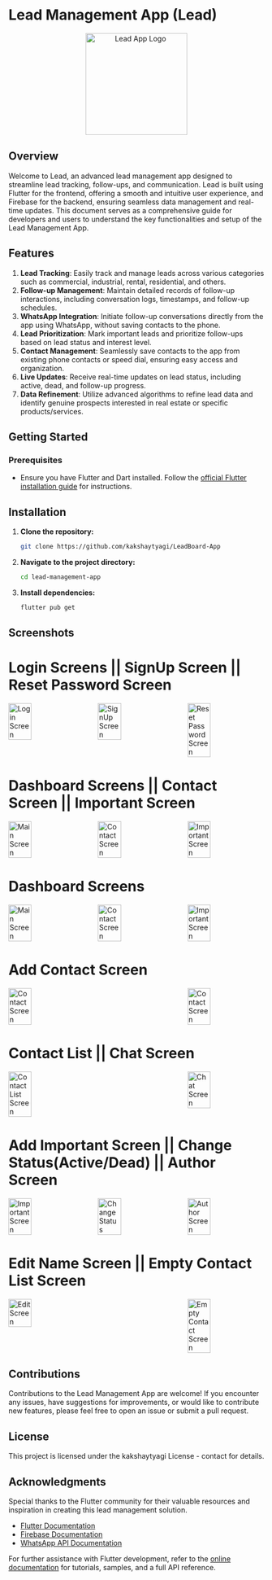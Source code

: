 # Lead Management App (Lead)

<p align="center">
  <img src="assets/images/logo.png" alt="Lead App Logo" width="200">
</p>

## Overview

Welcome to Lead, an advanced lead management app designed to streamline lead tracking, follow-ups, and communication. Lead is built using Flutter for the frontend, offering a smooth and intuitive user experience, and Firebase for the backend, ensuring seamless data management and real-time updates. This document serves as a comprehensive guide for developers and users to understand the key functionalities and setup of the Lead Management App.

## Features

1. **Lead Tracking**: Easily track and manage leads across various categories such as commercial, industrial, rental, residential, and others.
2. **Follow-up Management**: Maintain detailed records of follow-up interactions, including conversation logs, timestamps, and follow-up schedules.
3. **WhatsApp Integration**: Initiate follow-up conversations directly from the app using WhatsApp, without saving contacts to the phone.
4. **Lead Prioritization**: Mark important leads and prioritize follow-ups based on lead status and interest level.
5. **Contact Management**: Seamlessly save contacts to the app from existing phone contacts or speed dial, ensuring easy access and organization.
6. **Live Updates**: Receive real-time updates on lead status, including active, dead, and follow-up progress.
7. **Data Refinement**: Utilize advanced algorithms to refine lead data and identify genuine prospects interested in real estate or specific products/services.

## Getting Started

### Prerequisites

- Ensure you have Flutter and Dart installed. Follow the [official Flutter installation guide](https://flutter.dev/docs/get-started/install) for instructions.

## Installation

1. **Clone the repository:**

   ```bash
   git clone https://github.com/kakshaytyagi/LeadBoard-App
   ```

2. **Navigate to the project directory:**

   ```bash
   cd lead-management-app
   ```

3. **Install dependencies:**

   ```bash
   flutter pub get
   ```

## Screenshots

# Login Screens || SignUp Screen || Reset Password Screen

<div style="display: flex; justify-content: space-between;">
  <img src="screenshots/18.jpg" alt="Login Screen" width="30%">
  <img src="screenshots/17.jpg" alt="SignUp Screen" width="30%">
  <img src="screenshots/19.jpg" alt="Reset Password Screen" width="30%">
</div>

# Dashboard Screens || Contact Screen || Important Screen

<div style="display: flex; justify-content: space-between;">
  <img src="screenshots/1.jpg" alt="Main Screen" width="30%">
  <img src="screenshots/12.jpg" alt="Contact Screen" width="30%">
  <img src="screenshots/13.jpg" alt="Important Screen" width="30%">
</div>

# Dashboard Screens

<div style="display: flex; justify-content: space-between;">
  <img src="screenshots/3.jpg" alt="Main Screen" width="30%">
  <img src="screenshots/2.jpg" alt="Contact Screen" width="30%">
  <img src="screenshots/4.jpg" alt="Important Screen" width="30%">
</div>

# Add Contact Screen
<div style="display: flex; justify-content: space-between;">
  <img src="screenshots/7.jpg" alt="Contact Screen" width="30%">
  <img src="screenshots/6.jpg" alt="Contact Screen" width="30%">
</div>

# Contact List || Chat Screen
<div style="display: flex; justify-content: space-between;">
  <img src="screenshots/5.jpg" alt="Contact List Screen" width="30%">
  <img src="screenshots/10.jpg" alt="Chat Screen" width="30%">
</div>

# Add Important Screen || Change Status(Active/Dead) || Author Screen 
<div style="display: flex; justify-content: space-between;">
  <img src="screenshots/14.jpg" alt="Important Screen" width="30%">
  <img src="screenshots/9.jpg" alt="Change Status" width="30%">
  <img src="screenshots/8.jpg" alt="Author Screen" width="30%">
</div>

# Edit Name Screen || Empty Contact List Screen 
<div style="display: flex; justify-content: space-between;">
  <img src="screenshots/15.jpg" alt="Edit Screen" width="30%">
  <img src="screenshots/16.jpg" alt="Empty Contact Screen" width="30%">
</div>


## Contributions

Contributions to the Lead Management App are welcome! If you encounter any issues, have suggestions for improvements, or would like to contribute new features, please feel free to open an issue or submit a pull request.

## License

This project is licensed under the kakshaytyagi License - contact for details.

## Acknowledgments

Special thanks to the Flutter community for their valuable resources and inspiration in creating this lead management solution.

- [Flutter Documentation](https://flutter.dev/docs)
- [Firebase Documentation](https://firebase.google.com/docs)
- [WhatsApp API Documentation](https://developers.facebook.com/docs/whatsapp)
  
For further assistance with Flutter development, refer to the [online documentation](https://flutter.dev/docs) for tutorials, samples, and a full API reference.
